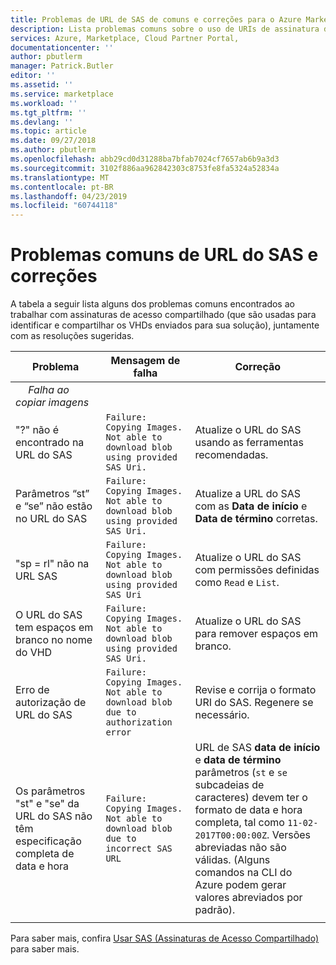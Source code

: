 ```yaml
---
title: Problemas de URL de SAS de comuns e correções para o Azure Marketplace | Microsoft Docs
description: Lista problemas comuns sobre o uso de URIs de assinatura de acesso compartilhado e possíveis soluções.
services: Azure, Marketplace, Cloud Partner Portal,
documentationcenter: ''
author: pbutlerm
manager: Patrick.Butler
editor: ''
ms.assetid: ''
ms.service: marketplace
ms.workload: ''
ms.tgt_pltfrm: ''
ms.devlang: ''
ms.topic: article
ms.date: 09/27/2018
ms.author: pbutlerm
ms.openlocfilehash: abb29cd0d31288ba7bfab7024cf7657ab6b9a3d3
ms.sourcegitcommit: 3102f886aa962842303c8753fe8fa5324a52834a
ms.translationtype: MT
ms.contentlocale: pt-BR
ms.lasthandoff: 04/23/2019
ms.locfileid: "60744118"
---
```

# <a name="common-sas-url-issues-and-fixes"></a>Problemas comuns de URL do SAS e correções

A tabela a seguir lista alguns dos problemas comuns encontrados ao trabalhar com assinaturas de acesso compartilhado (que são usadas para identificar e compartilhar os VHDs enviados para sua solução), juntamente com as resoluções sugeridas.

| **Problema** | **Mensagem de falha** | **Correção** | 
| --------- | ------------------- | ------- | 
| &emsp;  *Falha ao copiar imagens* |  |  |
| "?" não é encontrado na URL do SAS | `Failure: Copying Images. Not able to download blob using provided SAS Uri.` | Atualize o URL do SAS usando as ferramentas recomendadas. |
| Parâmetros “st” e “se” não estão no URL do SAS | `Failure: Copying Images. Not able to download blob using provided SAS Uri.` | Atualize a URL do SAS com as **Data de início** e **Data de término** corretas. | 
| "sp = rl" não na URL SAS | `Failure: Copying Images. Not able to download blob using provided SAS Uri` | Atualize o URL do SAS com permissões definidas como `Read` e `List`. | 
| O URL do SAS tem espaços em branco no nome do VHD | `Failure: Copying Images. Not able to download blob using provided SAS Uri.` | Atualize o URL do SAS para remover espaços em branco. |
| Erro de autorização de URL do SAS | `Failure: Copying Images. Not able to download blob due to authorization error` | Revise e corrija o formato URI do SAS. Regenere se necessário. |
| Os parâmetros "st" e "se" da URL do SAS não têm especificação completa de data e hora | `Failure: Copying Images. Not able to download blob due to incorrect SAS URL` | URL de SAS **data de início** e **data de término** parâmetros (`st` e `se` subcadeias de caracteres) devem ter o formato de data e hora completa, tal como `11-02-2017T00:00:00Z`. Versões abreviadas não são válidas. (Alguns comandos na CLI do Azure podem gerar valores abreviados por padrão). | 
|  |  |  |

Para saber mais, confira [Usar SAS (Assinaturas de Acesso Compartilhado)](https://azure.microsoft.com/documentation/articles/storage-dotnet-shared-access-signature-part-1/) para saber mais.
